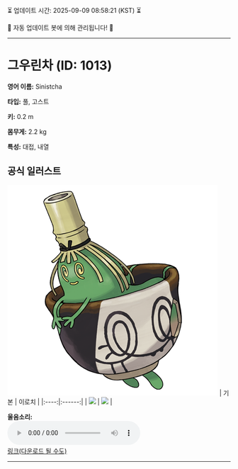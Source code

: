 
⏳ 업데이트 시간: 2025-09-09 08:58:21 (KST) ⏳

🤖 자동 업데이트 봇에 의해 관리됩니다! 🤖

---

# 그우린차 (ID: 1013)
**영어 이름:** Sinistcha

**타입:** 풀, 고스트

**키:** 0.2 m

**몸무게:** 2.2 kg

**특성:** 대접, 내열

## 공식 일러스트
![](https://raw.githubusercontent.com/PokeAPI/sprites/master/sprites/pokemon/other/official-artwork/1013.png)
| 기본 | 이로치 |
|:----:|:------:|
| <img src="http://play.pokemonshowdown.com/sprites/ani/sinistcha.gif" width="200"> | <img src="http://play.pokemonshowdown.com/sprites/ani-shiny/sinistcha.gif" width="200"> |

**울음소리:**<br><audio controls src="https://raw.githubusercontent.com/PokeAPI/cries/main/cries/pokemon/latest/1013.ogg"></audio><br> [링크(다운로드 될 수도)](https://raw.githubusercontent.com/PokeAPI/cries/main/cries/pokemon/latest/1013.ogg)


---
